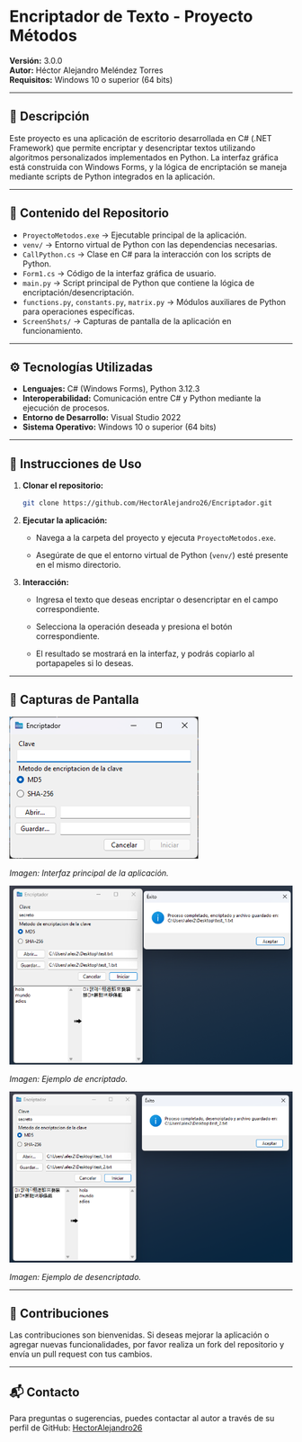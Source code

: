 # Encriptador de Texto - Proyecto Métodos

**Versión:** 3.0.0  
**Autor:** Héctor Alejandro Meléndez Torres  
**Requisitos:** Windows 10 o superior (64 bits)

---

## 🧩 Descripción

Este proyecto es una aplicación de escritorio desarrollada en C# (.NET Framework) que permite encriptar y desencriptar textos utilizando algoritmos personalizados implementados en Python. La interfaz gráfica está construida con Windows Forms, y la lógica de encriptación se maneja mediante scripts de Python integrados en la aplicación.

---

## 📂 Contenido del Repositorio

- `ProyectoMetodos.exe` → Ejecutable principal de la aplicación.
- `venv/` → Entorno virtual de Python con las dependencias necesarias.
- `CallPython.cs` → Clase en C# para la interacción con los scripts de Python.
- `Form1.cs` → Código de la interfaz gráfica de usuario.
- `main.py` → Script principal de Python que contiene la lógica de encriptación/desencriptación.
- `functions.py`, `constants.py`, `matrix.py` → Módulos auxiliares de Python para operaciones específicas.
- `ScreenShots/` → Capturas de pantalla de la aplicación en funcionamiento.

---

## ⚙️ Tecnologías Utilizadas

- **Lenguajes:** C# (Windows Forms), Python 3.12.3
- **Interoperabilidad:** Comunicación entre C# y Python mediante la ejecución de procesos.
- **Entorno de Desarrollo:** Visual Studio 2022
- **Sistema Operativo:** Windows 10 o superior (64 bits)

---

## 🚀 Instrucciones de Uso

1. **Clonar el repositorio:**

   ```bash
   git clone https://github.com/HectorAlejandro26/Encriptador.git
   ```

2. **Ejecutar la aplicación:**

   - Navega a la carpeta del proyecto y ejecuta `ProyectoMetodos.exe`.

   - Asegúrate de que el entorno virtual de Python (`venv/`) esté presente en el mismo directorio.

3. **Interacción:**

   - Ingresa el texto que deseas encriptar o desencriptar en el campo correspondiente.

   - Selecciona la operación deseada y presiona el botón correspondiente.

   - El resultado se mostrará en la interfaz, y podrás copiarlo al portapapeles si lo deseas.

---

## 📸 Capturas de Pantalla

![Interfaz Principal](./ScreenShots/AtOpen.png)

*Imagen: Interfaz principal de la aplicación.*

![Ejemplo de encriptado](./ScreenShots/EncryptingExample.png)

*Imagen: Ejemplo de encriptado.*

![Interfaz Principal](./ScreenShots/DecryptingExample.png)

*Imagen: Ejemplo de desencriptado.*

---

## 🧠 Contribuciones

Las contribuciones son bienvenidas. Si deseas mejorar la aplicación o agregar nuevas funcionalidades, por favor realiza un fork del repositorio y envía un pull request con tus cambios.

---

## 📬 Contacto

Para preguntas o sugerencias, puedes contactar al autor a través de su perfil de GitHub: [HectorAlejandro26](https://github.com/HectorAlejandro26)
